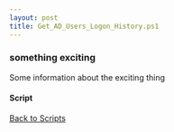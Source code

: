 ```yaml
---
layout: post
title: Get_AD_Users_Logon_History.ps1
---
```


### something exciting

Some information about the exciting thing

#### Script

<script async src="https://gist-it.appspot.com/github.com/BanterBoy/scripts-blog/blob/master/PowerShell/scripts/activeDirectory/Get_AD_Users_Logon_History.ps1" crossorigin="anonymous"></script>

<a href="/menu/_pages/scripts.html">Back to Scripts</a>
